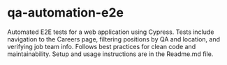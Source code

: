 # qa-automation-e2e
Automated E2E tests for a web application using Cypress. Tests include navigation to the Careers page, filtering positions by QA and location, and verifying job team info. Follows best practices for clean code and maintainability. Setup and usage instructions are in the Readme.md file.
